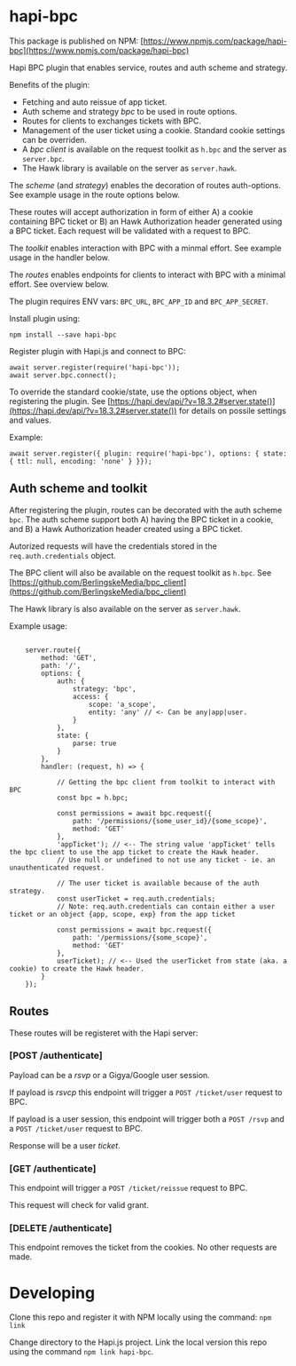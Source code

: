 # hapi-bpc

This package is published on NPM: [https://www.npmjs.com/package/hapi-bpc](https://www.npmjs.com/package/hapi-bpc)

Hapi BPC plugin that enables service, routes and auth scheme and strategy.

Benefits of the plugin:

* Fetching and auto reissue of app ticket.
* Auth scheme and strategy _bpc_ to be used in route options.
* Routes for clients to exchanges tickets with BPC.
* Management of the user ticket using a cookie. Standard cookie settings can be overriden.
* A _bpc client_ is available on the request toolkit as `h.bpc` and the server as `server.bpc`.
* The Hawk library is available on the server as `server.hawk`.

The _scheme_ (and _strategy_) enables the decoration of routes auth-options. See example usage in the route options below.

These routes will accept authorization in form of either A) a cookie containing BPC ticket or B) an Hawk Authorization header generated using a BPC ticket. Each request will be validated with a request to BPC.

The _toolkit_ enables interaction with BPC with a minmal effort. See example usage in the handler below.

The _routes_ enables endpoints for clients to interact with BPC with a minimal effort. See overview below.


The plugin requires ENV vars: `BPC_URL`, `BPC_APP_ID` and `BPC_APP_SECRET`.

Install plugin using:

```
npm install --save hapi-bpc
```


Register plugin with Hapi.js and connect to BPC:

```
await server.register(require('hapi-bpc'));
await server.bpc.connect();

```

To override the standard cookie/state, use the options object, when registering the plugin.
See [https://hapi.dev/api/?v=18.3.2#server.state()](https://hapi.dev/api/?v=18.3.2#server.state()) for details on possile settings and values.

Example:

```
await server.register({ plugin: require('hapi-bpc'), options: { state: { ttl: null, encoding: 'none' } }});

```

## Auth scheme and toolkit

After registering the plugin, routes can be decorated with the auth scheme `bpc`. The auth scheme support both A) having the BPC ticket in a cookie, and B) a Hawk Authorization header created using a BPC ticket.

Autorized requests will have the credentials stored in the `req.auth.credentials` object.

The BPC client will also be available on the request toolkit as `h.bpc`.
See [https://github.com/BerlingskeMedia/bpc_client](https://github.com/BerlingskeMedia/bpc_client)

The Hawk library is also available on the server as `server.hawk`.

Example usage:

```

    server.route({
        method: 'GET',
        path: '/',
        options: {
            auth: {
                strategy: 'bpc',
                access: {
                    scope: 'a_scope',
                    entity: 'any' // <- Can be any|app|user.
                }
            },
            state: {
                parse: true
            }
        },
        handler: (request, h) => {

            // Getting the bpc client from toolkit to interact with BPC
            const bpc = h.bpc;

            const permissions = await bpc.request({
                path: '/permissions/{some_user_id}/{some_scope}',
                method: 'GET'
            },
            'appTicket'); // <-- The string value 'appTicket' tells the bpc client to use the app ticket to create the Hawk header.
            // Use null or undefined to not use any ticket - ie. an unauthenticated request.

            // The user ticket is available because of the auth strategy.
            const userTicket = req.auth.credentials;
            // Note: req.auth.credentials can contain either a user ticket or an object {app, scope, exp} from the app ticket

            const permissions = await bpc.request({
                path: '/permissions/{some_scope}',
                method: 'GET'
            },
            userTicket); // <-- Used the userTicket from state (aka. a cookie) to create the Hawk header.
        }
    });

```


## Routes

These routes will be registeret with the Hapi server:

### [POST /authenticate]

Payload can be a _rsvp_ or a Gigya/Google user session.

If payload is _rsvcp_ this endpoint will trigger a `POST /ticket/user` request to BPC.

If payload is a user session, this endpoint will trigger both a `POST /rsvp` and a `POST /ticket/user` request to BPC.

Response will be a user _ticket_.

### [GET /authenticate]

This endpoint will trigger a `POST /ticket/reissue` request to BPC.

This request will check for valid grant.

### [DELETE /authenticate]

This endpoint removes the ticket from the cookies. No other requests are made.


# Developing

Clone this repo and register it with NPM locally using the command: `npm link`

Change directory to the Hapi.js project. Link the local version this repo using the command `npm link hapi-bpc`.
